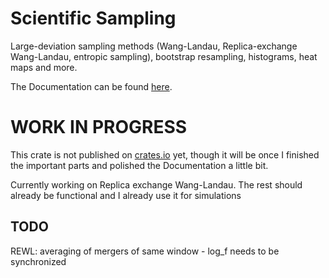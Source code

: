 # Scientific Sampling

Large-deviation sampling methods (Wang-Landau, Replica-exchange Wang-Landau, entropic sampling), bootstrap resampling, histograms, heat maps and more.

The Documentation can be found [here](https://pardoxa.github.io/sampling/sampling/).


# WORK IN PROGRESS

This crate is not published on [crates.io](https://crates.io/) yet, though it will be once I finished 
the important parts and polished the Documentation a little bit.

Currently working on Replica exchange Wang-Landau. The rest should already be functional and I already use it for simulations

## TODO

REWL: averaging of mergers of same window - log_f needs to be synchronized